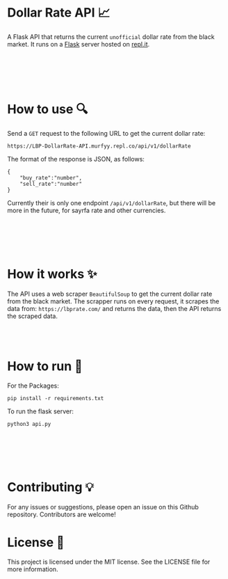 # Dollar Rate API 📈
A Flask API that returns the current ```unofficial``` dollar rate from the black market.
It runs on a [Flask](https://flask.palletsprojects.com/en/1.1.x/) server hosted on [repl.it](https://repl.it/languages/python3).

<br>
<br>
<br>
<br>

# How to use 🔍️
Send a ```GET``` request to the following URL to get the current dollar rate:



```
https://LBP-DollarRate-API.murfyy.repl.co/api/v1/dollarRate
```
The format of the response is JSON, as follows:

```
{
    "buy_rate":"number",
    "sell_rate":"number"
}
```

Currently their is only one endpoint ```/api/v1/dollarRate```, but there will be more in the future, for sayrfa rate and other currencies.

<br>
<br>
<br>
<br>

# How it works ✨
The API uses a web scraper ```BeautifulSoup``` to get the current dollar rate from the black market. The scrapper runs on every request, it scrapes the data from: ```https://lbprate.com/``` and returns the data, then the API returns the scraped data.
<br>
<br>
<br>
<br>
# How to run 🚀

For the Packages:
``` 
pip install -r requirements.txt
```
To run the flask server:
```
python3 api.py
```

<br>
<br>
<br>
<br>

# Contributing 💡
For any issues or suggestions, please open an issue on this Github repository. Contributors are welcome!
# License 📄
This project is licensed under the MIT license. See the LICENSE file for more information.